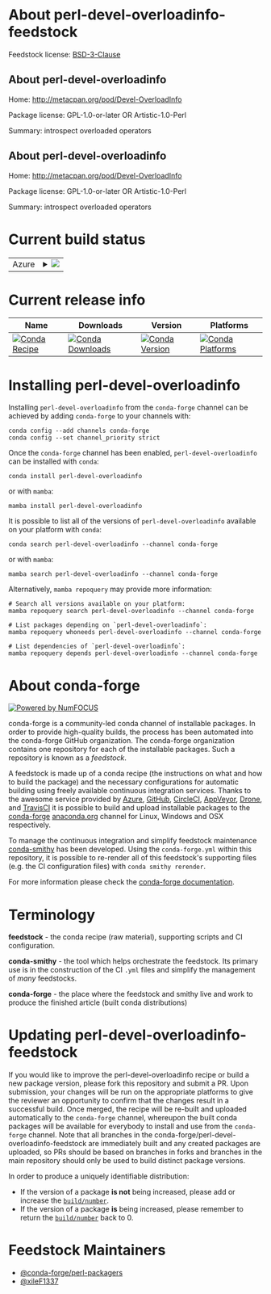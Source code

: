 About perl-devel-overloadinfo-feedstock
=======================================

Feedstock license: [BSD-3-Clause](https://github.com/conda-forge/perl-devel-overloadinfo-feedstock/blob/main/LICENSE.txt)


About perl-devel-overloadinfo
-----------------------------

Home: http://metacpan.org/pod/Devel-OverloadInfo

Package license: GPL-1.0-or-later OR Artistic-1.0-Perl

Summary: introspect overloaded operators

About perl-devel-overloadinfo
-----------------------------

Home: http://metacpan.org/pod/Devel-OverloadInfo

Package license: GPL-1.0-or-later OR Artistic-1.0-Perl

Summary: introspect overloaded operators

Current build status
====================


<table>
    
  <tr>
    <td>Azure</td>
    <td>
      <details>
        <summary>
          <a href="https://dev.azure.com/conda-forge/feedstock-builds/_build/latest?definitionId=18510&branchName=main">
            <img src="https://dev.azure.com/conda-forge/feedstock-builds/_apis/build/status/perl-devel-overloadinfo-feedstock?branchName=main">
          </a>
        </summary>
        <table>
          <thead><tr><th>Variant</th><th>Status</th></tr></thead>
          <tbody><tr>
              <td>linux_64</td>
              <td>
                <a href="https://dev.azure.com/conda-forge/feedstock-builds/_build/latest?definitionId=18510&branchName=main">
                  <img src="https://dev.azure.com/conda-forge/feedstock-builds/_apis/build/status/perl-devel-overloadinfo-feedstock?branchName=main&jobName=linux&configuration=linux%20linux_64_" alt="variant">
                </a>
              </td>
            </tr><tr>
              <td>linux_aarch64</td>
              <td>
                <a href="https://dev.azure.com/conda-forge/feedstock-builds/_build/latest?definitionId=18510&branchName=main">
                  <img src="https://dev.azure.com/conda-forge/feedstock-builds/_apis/build/status/perl-devel-overloadinfo-feedstock?branchName=main&jobName=linux&configuration=linux%20linux_aarch64_" alt="variant">
                </a>
              </td>
            </tr><tr>
              <td>linux_ppc64le</td>
              <td>
                <a href="https://dev.azure.com/conda-forge/feedstock-builds/_build/latest?definitionId=18510&branchName=main">
                  <img src="https://dev.azure.com/conda-forge/feedstock-builds/_apis/build/status/perl-devel-overloadinfo-feedstock?branchName=main&jobName=linux&configuration=linux%20linux_ppc64le_" alt="variant">
                </a>
              </td>
            </tr><tr>
              <td>osx_64</td>
              <td>
                <a href="https://dev.azure.com/conda-forge/feedstock-builds/_build/latest?definitionId=18510&branchName=main">
                  <img src="https://dev.azure.com/conda-forge/feedstock-builds/_apis/build/status/perl-devel-overloadinfo-feedstock?branchName=main&jobName=osx&configuration=osx%20osx_64_" alt="variant">
                </a>
              </td>
            </tr>
          </tbody>
        </table>
      </details>
    </td>
  </tr>
</table>

Current release info
====================

| Name | Downloads | Version | Platforms |
| --- | --- | --- | --- |
| [![Conda Recipe](https://img.shields.io/badge/recipe-perl--devel--overloadinfo-green.svg)](https://anaconda.org/conda-forge/perl-devel-overloadinfo) | [![Conda Downloads](https://img.shields.io/conda/dn/conda-forge/perl-devel-overloadinfo.svg)](https://anaconda.org/conda-forge/perl-devel-overloadinfo) | [![Conda Version](https://img.shields.io/conda/vn/conda-forge/perl-devel-overloadinfo.svg)](https://anaconda.org/conda-forge/perl-devel-overloadinfo) | [![Conda Platforms](https://img.shields.io/conda/pn/conda-forge/perl-devel-overloadinfo.svg)](https://anaconda.org/conda-forge/perl-devel-overloadinfo) |

Installing perl-devel-overloadinfo
==================================

Installing `perl-devel-overloadinfo` from the `conda-forge` channel can be achieved by adding `conda-forge` to your channels with:

```
conda config --add channels conda-forge
conda config --set channel_priority strict
```

Once the `conda-forge` channel has been enabled, `perl-devel-overloadinfo` can be installed with `conda`:

```
conda install perl-devel-overloadinfo
```

or with `mamba`:

```
mamba install perl-devel-overloadinfo
```

It is possible to list all of the versions of `perl-devel-overloadinfo` available on your platform with `conda`:

```
conda search perl-devel-overloadinfo --channel conda-forge
```

or with `mamba`:

```
mamba search perl-devel-overloadinfo --channel conda-forge
```

Alternatively, `mamba repoquery` may provide more information:

```
# Search all versions available on your platform:
mamba repoquery search perl-devel-overloadinfo --channel conda-forge

# List packages depending on `perl-devel-overloadinfo`:
mamba repoquery whoneeds perl-devel-overloadinfo --channel conda-forge

# List dependencies of `perl-devel-overloadinfo`:
mamba repoquery depends perl-devel-overloadinfo --channel conda-forge
```


About conda-forge
=================

[![Powered by
NumFOCUS](https://img.shields.io/badge/powered%20by-NumFOCUS-orange.svg?style=flat&colorA=E1523D&colorB=007D8A)](https://numfocus.org)

conda-forge is a community-led conda channel of installable packages.
In order to provide high-quality builds, the process has been automated into the
conda-forge GitHub organization. The conda-forge organization contains one repository
for each of the installable packages. Such a repository is known as a *feedstock*.

A feedstock is made up of a conda recipe (the instructions on what and how to build
the package) and the necessary configurations for automatic building using freely
available continuous integration services. Thanks to the awesome service provided by
[Azure](https://azure.microsoft.com/en-us/services/devops/), [GitHub](https://github.com/),
[CircleCI](https://circleci.com/), [AppVeyor](https://www.appveyor.com/),
[Drone](https://cloud.drone.io/welcome), and [TravisCI](https://travis-ci.com/)
it is possible to build and upload installable packages to the
[conda-forge](https://anaconda.org/conda-forge) [anaconda.org](https://anaconda.org/)
channel for Linux, Windows and OSX respectively.

To manage the continuous integration and simplify feedstock maintenance
[conda-smithy](https://github.com/conda-forge/conda-smithy) has been developed.
Using the ``conda-forge.yml`` within this repository, it is possible to re-render all of
this feedstock's supporting files (e.g. the CI configuration files) with ``conda smithy rerender``.

For more information please check the [conda-forge documentation](https://conda-forge.org/docs/).

Terminology
===========

**feedstock** - the conda recipe (raw material), supporting scripts and CI configuration.

**conda-smithy** - the tool which helps orchestrate the feedstock.
                   Its primary use is in the construction of the CI ``.yml`` files
                   and simplify the management of *many* feedstocks.

**conda-forge** - the place where the feedstock and smithy live and work to
                  produce the finished article (built conda distributions)


Updating perl-devel-overloadinfo-feedstock
==========================================

If you would like to improve the perl-devel-overloadinfo recipe or build a new
package version, please fork this repository and submit a PR. Upon submission,
your changes will be run on the appropriate platforms to give the reviewer an
opportunity to confirm that the changes result in a successful build. Once
merged, the recipe will be re-built and uploaded automatically to the
`conda-forge` channel, whereupon the built conda packages will be available for
everybody to install and use from the `conda-forge` channel.
Note that all branches in the conda-forge/perl-devel-overloadinfo-feedstock are
immediately built and any created packages are uploaded, so PRs should be based
on branches in forks and branches in the main repository should only be used to
build distinct package versions.

In order to produce a uniquely identifiable distribution:
 * If the version of a package **is not** being increased, please add or increase
   the [``build/number``](https://docs.conda.io/projects/conda-build/en/latest/resources/define-metadata.html#build-number-and-string).
 * If the version of a package **is** being increased, please remember to return
   the [``build/number``](https://docs.conda.io/projects/conda-build/en/latest/resources/define-metadata.html#build-number-and-string)
   back to 0.

Feedstock Maintainers
=====================

* [@conda-forge/perl-packagers](https://github.com/orgs/conda-forge/teams/perl-packagers/)
* [@xileF1337](https://github.com/xileF1337/)

